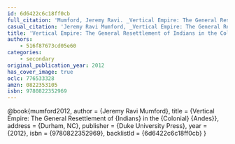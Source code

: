 ```yaml
---
id: 6d6422c6c18ff0cb
full_citation: 'Mumford, Jeremy Ravi. _Vertical Empire: The General Resettlement of Indians in the Colonial Andes_. Durham, NC: Duke University Press, 2012.'
casual_citation: 'Jeremy Ravi Mumford, _Vertical Empire: The General Resettlement of Indians in the Colonial Andes_ (2012).'
title: 'Vertical Empire: The General Resettlement of Indians in the Colonial Andes'
authors:
    - 516f87673cd05e60
categories:
    - secondary
original_publication_year: 2012
has_cover_image: true
oclc: 776533328
amzn: 0822353105
isbn: 9780822352969
---
```


@book{mumford2012,
  author = {Jeremy Ravi Mumford},
  title = {Vertical Empire: The General Resettlement of {Indians} in the {Colonial} {Andes}},
  address = {Durham, NC},
  publisher = {Duke University Press},
  year = {2012},
  isbn = {9780822352969},
  backlistId = {6d6422c6c18ff0cb}
}
